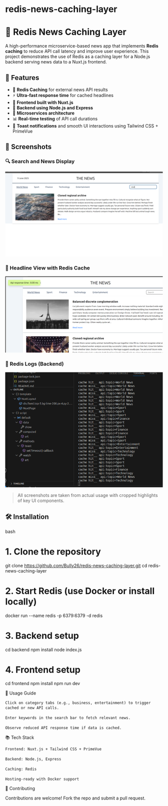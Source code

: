 # redis-news-caching-layer
# 📰 Redis News Caching Layer

A high-performance microservice-based news app that implements **Redis caching** to reduce API call latency and improve user experience. This project demonstrates the use of Redis as a caching layer for a Node.js backend serving news data to a Nuxt.js frontend.

## 🚀 Features

- 🔁 **Redis Caching** for external news API results
- ⚡ **Ultra-fast response time** for cached headlines
- 📱 **Frontend built with Nuxt.js**
- 📡 **Backend using Node.js and Express**
- 🔌 **Microservices architecture**
- 📊 **Real-time testing** of API call durations
- 🧪 **Toast notifications** and smooth UI interactions using Tailwind CSS + PrimeVue

## 📸 Screenshots

### 🔍 Search and News Display
![Search UI](/assets/screenshots/news-search-ui.png)

### 📰 Headline View with Redis Cache
![Headline Display](/assets/screenshots/headline-display.png)

### 💾 Redis Logs (Backend)
![Redis Cache Logs](/assets/screenshots/redis-logs.png)

> All screenshots are taken from actual usage with cropped highlights of key UI components.

## 🛠️ Installation

bash
# 1. Clone the repository
git clone https://github.com/Bully26/redis-news-caching-layer.git
cd redis-news-caching-layer

# 2. Start Redis (use Docker or install locally)
docker run --name redis -p 6379:6379 -d redis

# 3. Backend setup
cd backend
npm install
node index.js

# 4. Frontend setup
cd frontend
npm install
npm run dev

🧪 Usage Guide

    Click on category tabs (e.g., business, entertainment) to trigger cached or new API calls.

    Enter keywords in the search bar to fetch relevant news.

    Observe reduced API response time if data is cached.

📚 Tech Stack

    Frontend: Nuxt.js + Tailwind CSS + PrimeVue

    Backend: Node.js, Express

    Caching: Redis

    Hosting-ready with Docker support

🤝 Contributing

Contributions are welcome! Fork the repo and submit a pull request.
